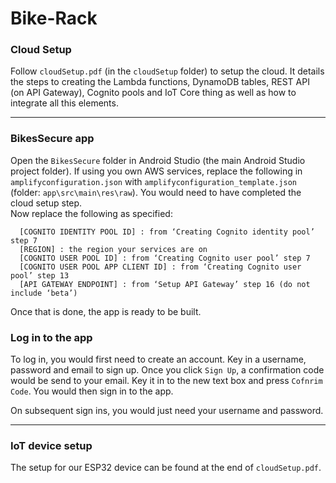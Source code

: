 # Bike-Rack

### Cloud Setup
Follow `cloudSetup.pdf` (in the `cloudSetup` folder) to setup the cloud. It details the steps to creating the Lambda functions, DynamoDB tables, REST API (on API Gateway), Cognito pools and IoT Core thing as well as how to integrate all this elements.

---

### BikesSecure app
Open the `BikesSecure` folder in Android Studio (the main Android Studio project folder). If using you own AWS services, replace the following in `amplifyconfiguration.json` with `amplifyconfiguration_template.json` (folder: `app\src\main\res\raw`). You would need to have completed the cloud setup step.  
Now replace the following as specified:
```
  [COGNITO IDENTITY POOL ID] : from ‘Creating Cognito identity pool’ step 7
  [REGION] : the region your services are on
  [COGNITO USER POOL ID] : from ‘Creating Cognito user pool’ step 7
  [COGNITO USER POOL APP CLIENT ID] : from ‘Creating Cognito user pool’ step 13
  [API GATEWAY ENDPOINT] : from ‘Setup API Gateway’ step 16 (do not include ‘beta’)
```
Once that is done, the app is ready to be built.

### Log in to the app
To log in, you would first need to create an account. Key in a username, password and email to sign up.
Once you click `Sign Up`, a confirmation code would be send to your email. Key it in to the new text box and press `Cofnrim Code`. You would then sign in to the app.

On subsequent sign ins, you would just need your username and password.

---

### IoT device setup
The setup for our ESP32 device can be found at the end of `cloudSetup.pdf`.
